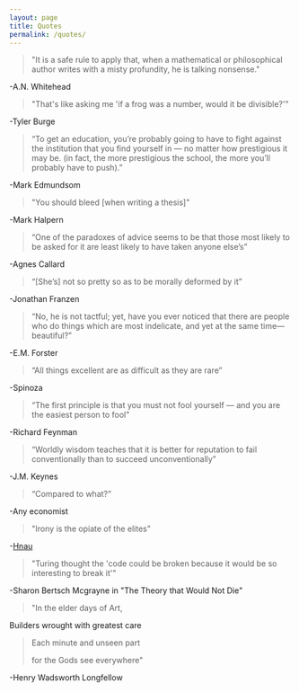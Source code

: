 ```yaml
---
layout: page
title: Quotes
permalink: /quotes/
---
```



>"It is a safe rule to apply that, when a mathematical or philosophical author writes with a misty profundity, he is talking nonsense."

-A.N. Whitehead

>"That's like asking me 'if a frog was a number, would it be divisible?'"

-Tyler Burge

>“To get an education, you’re probably going to have to fight against the institution that you find yourself in — no matter how prestigious it may be. (in fact, the more prestigious the school, the more you’ll probably have to push).”

-Mark Edmundsom

>"You should bleed [when writing a thesis]"

-Mark Halpern

>“One of the paradoxes of advice seems to be that those most likely to be asked for it are least likely to have taken anyone else’s”

-Agnes Callard

>“[She’s] not so pretty so as to be morally deformed by it”

-Jonathan Franzen

>“No, he is not tactful; yet, have you ever noticed that there are people who do things which are most indelicate, and yet at the same time—beautiful?”

-E.M. Forster

>“All things excellent are as difficult as they are rare”

-Spinoza

>“The first principle is that you must not fool yourself — and you are the easiest person to fool”

-Richard Feynman

>“Worldly wisdom teaches that it is better for reputation to fail conventionally than to succeed unconventionally”

-J.M. Keynes

>“Compared to what?”

-Any economist

>"Irony is the opiate of the elites"

-[Hnau](https://putanumonit.com/2021/02/22/above-the-narrative/#comment-58233)

>"Turing thought the 'code could be broken because it would be so interesting to break it'"

-Sharon Bertsch Mcgrayne in "The Theory that Would Not Die"

>"In the elder days of Art,
>
Builders wrought with greatest care
>
>Each minute and unseen part
>
>for the Gods see everywhere"

-Henry Wadsworth Longfellow
